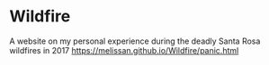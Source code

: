 # Wildfire
A website on my personal experience during the deadly Santa Rosa wildfires in 2017
https://melissan.github.io/Wildfire/panic.html

